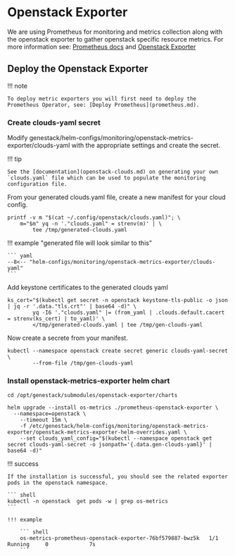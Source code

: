 # Openstack Exporter

We are using Prometheus for monitoring and metrics collection along with the openstack exporter to gather openstack specific resource metrics.
For more information see: [Prometheus docs](https://prometheus.io) and [Openstack Exporter](https://github.com/openstack-exporter/openstack-exporter)

## Deploy the Openstack Exporter

!!! note

    To deploy metric exporters you will first need to deploy the Prometheus Operator, see: [Deploy Prometheus](prometheus.md).

### Create clouds-yaml secret

Modify genestack/helm-configs/monitoring/openstack-metrics-exporter/clouds-yaml with the appropriate settings and create the secret.

!!! tip

    See the [documentation](openstack-clouds.md) on generating your own `clouds.yaml` file which can be used to populate the monitoring configuration file.

From your generated clouds.yaml file, create a new manifest for your cloud config.

``` shell
printf -v m "$(cat ~/.config/openstack/clouds.yaml)"; \
    m="$m" yq -n '."clouds.yaml" = strenv(m)' | \
        tee /tmp/generated-clouds.yaml
```

!!! example "generated file will look similar to this"

    ``` yaml
    --8<-- "helm-configs/monitoring/openstack-metrics-exporter/clouds-yaml"
    ```

Add keystone certificates to the generated clouds yaml

``` shell
ks_cert="$(kubectl get secret -n openstack keystone-tls-public -o json | jq -r '.data."tls.crt"' | base64 -d)" \
        yq -I6 '."clouds.yaml" |= (from_yaml | .clouds.default.cacert = strenv(ks_cert) | to_yaml)' \
        </tmp/generated-clouds.yaml | tee /tmp/gen-clouds-yaml
```

Now create a secrete from your manifest.

``` shell
kubectl --namespace openstack create secret generic clouds-yaml-secret \
        --from-file /tmp/gen-clouds-yaml
```

### Install openstack-metrics-exporter helm chart

``` shell
cd /opt/genestack/submodules/openstack-exporter/charts

helm upgrade --install os-metrics ./prometheus-openstack-exporter \
  --namespace=openstack \
    --timeout 15m \
    -f /etc/genestack/helm-configs/monitoring/openstack-metrics-exporter/openstack-metrics-exporter-helm-overrides.yaml \
    --set clouds_yaml_config="$(kubectl --namespace openstack get secret clouds-yaml-secret -o jsonpath='{.data.gen-clouds-yaml}' | base64 -d)"
```

!!! success

    If the installation is successful, you should see the related exporter pods in the openstack namespace.

    ``` shell
    kubectl -n openstack  get pods -w | grep os-metrics
    ```

    !!! example

        ``` shell
        os-metrics-prometheus-openstack-exporter-76bf579887-bwz5k   1/1     Running     0             7s
        ```
